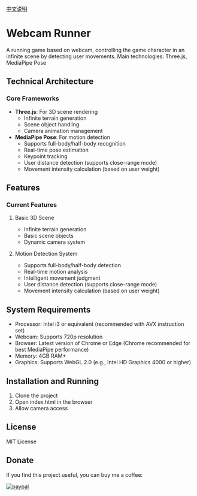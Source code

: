 [中文说明](README.cn.md)
# Webcam Runner

A running game based on webcam, controlling the game character in an infinite scene by detecting user movements. Main technologies: Three.js, MediaPipe Pose

## Technical Architecture

### Core Frameworks
- **Three.js**: For 3D scene rendering
  - Infinite terrain generation
  - Scene object handling
  - Camera animation management
- **MediaPipe Pose**: For motion detection
  - Supports full-body/half-body recognition
  - Real-time pose estimation 
  - Keypoint tracking
  - User distance detection (supports close-range mode)
  - Movement intensity calculation (based on user weight)

## Features

### Current Features
1. Basic 3D Scene
   - Infinite terrain generation
   - Basic scene objects
   - Dynamic camera system

2. Motion Detection System
   - Supports full-body/half-body detection
   - Real-time motion analysis
   - Intelligent movement judgment
   - User distance detection (supports close-range mode)
   - Movement intensity calculation (based on user weight)

## System Requirements
- Processor: Intel i3 or equivalent (recommended with AVX instruction set)
- Webcam: Supports 720p resolution
- Browser: Latest version of Chrome or Edge (Chrome recommended for best MediaPipe performance)
- Memory: 4GB RAM+
- Graphics: Supports WebGL 2.0 (e.g., Intel HD Graphics 4000 or higher)

## Installation and Running
1. Clone the project
2. Open index.html in the browser
3. Allow camera access

## License
MIT License

## Donate
If you find this project useful, you can buy me a coffee:

[![paypal](https://github.com/Ximi1970/Donate/blob/master/paypal_btn_donateCC_LG_1.gif)](https://paypal.me/jameszhai78)


